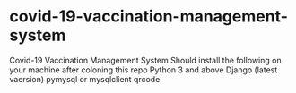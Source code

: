 # covid-19-vaccination-management-system
Covid-19 Vaccination Management System
Should install the following on your machine after coloning this repo
Python 3 and above
Django (latest vaersion)
pymysql or mysqlclient
qrcode
